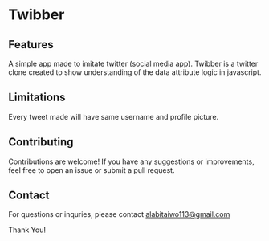 # Twibber
## Features
A simple app made to imitate twitter (social media app). Twibber is a twitter clone created to show understanding of the data attribute logic in javascript.

## Limitations
Every tweet made will have same username and profile picture.

## Contributing
Contributions are welcome! If you have any suggestions or improvements, feel free to open an issue or submit a pull request.

## Contact
For questions or inquries, please contact <a href="mailto:alabitaiwo113@gmail.com" target="_blank">alabitaiwo113@gmail.com<a>

Thank You!